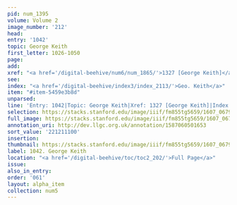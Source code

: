 ```yaml
---
pid: num_1395
volume: Volume 2
image_number: '212'
head:
entry: '1042'
topic: George Keith
first_letter: 1026-1050
page:
add:
xref: "<a href='/digital-beehive/num6/num_1865/'>1327 [George Keith]</a>"
see:
index: "<a href='/digital-beehive/index3/index_2113/'>Geo. Keith</a>"
item: "#item-5459e3b8d"
unparsed:
line: 'Entry: 1042|Topic: George Keith|Xref: 1327 [George Keith]|Index: Geo. Keith|#item-5459e3b8d'
selection: https://stacks.stanford.edu/image/iiif/fm855tg5659/1607_0679/857,1100,2768,1044/full/0/default.jpg
full_image: https://stacks.stanford.edu/image/iiif/fm855tg5659/1607_0679/full/full/0/default.jpg
annotation_uri: http://dev.llgc.org.uk/annotation/1587060501653
sort_value: '221211100'
insertion:
thumbnail: https://stacks.stanford.edu/image/iiif/fm855tg5659/1607_0679/857,1100,600,180/250,/0/default.jpg
label: 1042. George Keith
location: "<a href='/digital-beehive/toc/toc2_202/'>Full Page</a>"
issue:
also_in_entry:
order: '061'
layout: alpha_item
collection: num5
---
```


